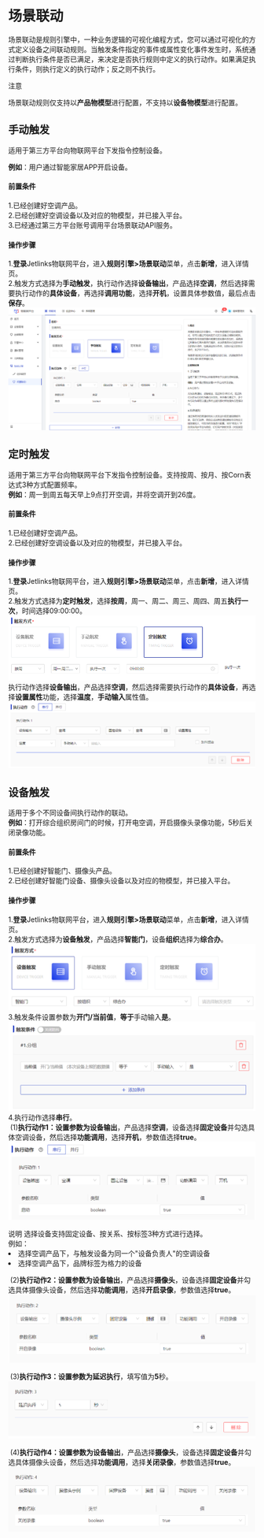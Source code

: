 # 场景联动
场景联动是规则引擎中，一种业务逻辑的可视化编程方式，您可以通过可视化的方式定义设备之间联动规则。当触发条件指定的事件或属性变化事件发生时，系统通过判断执行条件是否已满足，来决定是否执行规则中定义的执行动作。如果满足执行条件，则执行定义的执行动作；反之则不执行。</br>

<div class='explanation warning'>
  <p class='explanation-title-warp'>
    <span class='iconfont icon-jinggao explanation-icon'></span>
    <span class='explanation-title font-weight'>注意</span>
  </p>
 场景联动规则仅支持以<span style='font-weight:600'>产品物模型</span>进行配置，不支持以<span style='font-weight:600'>设备物模型</span>进行配置。
</div>

## 手动触发
适用于第三方平台向物联网平台下发指令控制设备。</br>

**例如**：用户通过智能家居APP开启设备。

#### 前置条件
1.已经创建好空调产品。</br>
2.已经创建好空调设备以及对应的物模型，并已接入平台。</br>
3.已经通过第三方平台账号调用平台场景联动API服务。</br>

#### 操作步骤
1.**登录**Jetlinks物联网平台，进入**规则引擎>场景联动**菜单，点击**新增**，进入详情页。</br>
2.触发方式选择为**手动触发**，执行动作选择**设备输出**，产品选择**空调**，然后选择需要执行动作的**具体设备**，再选择**调用功能**，选择**开机**，设置具体参数值，最后点击**保存**。
![](./img/214.png)

## 定时触发
适用于第三方平台向物联网平台下发指令控制设备。支持按周、按月、按Corn表达式3种方式配置频率。</br>
**例如**：周一到周五每天早上9点打开空调，并将空调开到26度。

#### 前置条件
1.已经创建好空调产品。</br>
2.已经创建好空调设备以及对应的物模型，并已接入平台。</br>

#### 操作步骤
1.**登录**Jetlinks物联网平台，进入**规则引擎>场景联动**菜单，点击**新增**，进入详情页。</br>
2.触发方式选择为**定时触发**，选择**按周**，周一、周二、周三、周四、周五**执行一次**，时间选择09:00:00。</br>
![](./img/215.png)
执行动作选择**设备输出**，产品选择**空调**，然后选择需要执行动作的**具体设备**，再选择**设置属性**功能，选择**温度**，**手动输入**属性值。
![](./img/216.png)

## 设备触发
适用于多个不同设备间执行动作的联动。</br>
**例如**：打开综合组织房间门的时候，打开电空调，开启摄像头录像功能，5秒后关闭录像功能。

#### 前置条件
1.已经创建好智能门、摄像头产品。</br>
2.已经创建好智能门设备、摄像头设备以及对应的物模型，并已接入平台。</br>

#### 操作步骤
1.**登录**Jetlinks物联网平台，进入**规则引擎>场景联动**菜单，点击**新增**，进入详情页。</br>
2.触发方式选择为**设备触发**，产品选择**智能门**，设备**组织**选择为**综合办**。</br>
![](./img/217.png)
3.触发条件设置参数为**开门/当前值**，**等于**手动输入**是**。</br>
![](./img/218.png)
4.执行动作选择**串行**。</br>
&nbsp;(1)**执行动作1：**设置参数为**设备输出**，产品选择**空调**，设备选择**固定设备**并勾选具体空调设备，然后选择**功能调用**，选择**开机**，参数值选择**true**。
![](./img/219.png)

<div class='explanation primary'>
  <span class='iconfont icon-bangzhu explanation-icon'></span>
  <span class='explanation-title font-weight'>说明</span>
选择设备支持固定设备、按关系、按标签3种方式进行选择。</br>
例如：
<li>选择空调产品下，与触发设备为同一个"设备负责人"的空调设备</li>
<li>选择空调产品下，品牌标签为格力的设备</li>
</div>

&nbsp;(2)**执行动作2：**设置参数为**设备输出**，产品选择**摄像头**，设备选择**固定设备**并勾选具体摄像头设备，然后选择**功能调用**，选择**开启录像**，参数值选择**true**。
![](./img/220.png)

&nbsp;(3)**执行动作3：**设置参数为**延迟执行**，填写值为**5**秒。
![](./img/221.png)

&nbsp;(4)**执行动作4：**设置参数为**设备输出**，产品选择**摄像头**，设备选择**固定设备**并勾选具体摄像头设备，然后选择**功能调用**，选择**关闭录像**，参数值选择**true**。
![](./img/222.png)